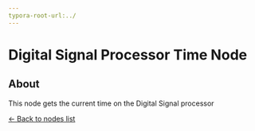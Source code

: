```yaml
---
typora-root-url:../
---
```


# Digital Signal Processor Time Node

## About

This node gets the current time on the Digital Signal processor

[<- Back to nodes list](Nodes)

